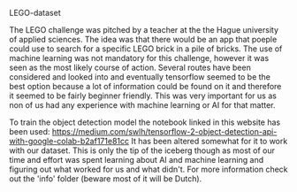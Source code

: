 LEGO-dataset

The LEGO challenge was pitched by a teacher at the the Hague university of applied sciences. The idea was that there would be an app that poeple could use to search for a specific LEGO brick in a pile of bricks. The use of machine learning was not mandatory for this challenge, however it was seen as the most likely course of action. Several routes have been considered and looked into and eventually tensorflow seemed to be the best option because a lot of information could be found on it and therefore it seemed to be fairly beginner friendly. This was very important for us as non of us had any experience with machine learning or AI for that matter.

To train the object detection model the notebook linked in this website has been used: https://medium.com/swlh/tensorflow-2-object-detection-api-with-google-colab-b2af171e81cc It has been altered somewhat for it to work with our dataset. This is only the tip of the iceberg though as most of our time and effort was spent learning about AI and machine learning and figuring out what worked for us and what didn't. For more information check out the 'info' folder (beware most of it will be Dutch).